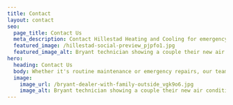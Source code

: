 ```yaml
---
title: Contact
layout: contact
seo:
  page_title: Contact Us
  meta_description: Contact Hillestad Heating and Cooling for emergency HVAC services or to learn more about our other complete HVAC services. We look forward to helping you!
  featured_image: /hillestad-social-preview_pjpfo1.jpg
  featured_image_alt: Bryant technician showing a couple their new air conditioner
hero: 
  heading: Contact Us
  body: Whether it's routine maintenance or emergency repairs, our team of certified HVAC professionals is here to help you.
  image: 
    image_url: /bryant-dealer-with-family-outside_vgk9o6.jpg
    image_alt: Bryant technician showing a couple their new air conditioner
---
```

